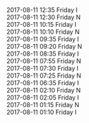 2017-08-11 12:35 Friday  I  
2017-08-11 12:30 Friday  N  
2017-08-11 10:15 Friday  I  
2017-08-11 10:10 Friday  N  
2017-08-11 09:35 Friday  I  
2017-08-11 09:20 Friday  N  
2017-08-11 08:35 Friday  I  
2017-08-11 07:55 Friday  N  
2017-08-11 07:30 Friday  I  
2017-08-11 07:25 Friday  N  
2017-08-11 06:35 Friday  I  
2017-08-11 02:10 Friday  N  
2017-08-11 02:05 Friday  I  
2017-08-11 01:15 Friday  N  
2017-08-11 01:10 Friday  I  

